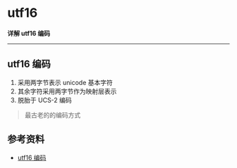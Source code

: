 # utf16

**详解 utf16 编码**

----

## utf16 编码
1. 采用两字节表示 unicode 基本字符
2. 其余字符采用两字节作为映射层表示
3. 脱胎于 UCS-2  编码

> 最古老的的编码方式


## 参考资料
* [utf16 编码](https://www.ibm.com/developerworks/cn/java/unicode-programming-language/index.html)